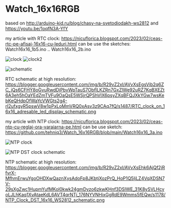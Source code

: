 # Watch_16x16RGB
based on http://arduino-kid.ru/blog/chasy-na-svetodiodakh-ws2812 and https://youtu.be/1oqfN3A-YfY

my article with RTC clock: https://nicuflorica.blogspot.com/2023/02/ceas-rtc-pe-afisaj-16x16-cu-leduri.html
can be use the sketches: Watch16x16_1b5.ino .. Watch16x16_2b.ino

![clock](https://blogger.googleusercontent.com/img/b/R29vZ2xl/AVvXsEi6ZHpOWyG0e44hcS2nAZaQbHIwU_0hrMingrLSr85IlEfztt706-e7Lt-H-xGBrB5zaHnrtuFwYEJjMQFfxVqt7InFgpXoYg-UQGFvELpoWxeYw8m9OzFjK1LgdRd11wwlXLTNfbHFNtV-5dtg9LFIoZscQR0COq0G3Mu9MG_5L-I63zKIQLQjWXH_iQ/w150-h200/a%20doua%20varianta.jpg)
![clock2](https://blogger.googleusercontent.com/img/b/R29vZ2xl/AVvXsEhCfKNYVYDh8-k0lR3-iErTuQOH7HNkbgrLbYBtCMJHtF4-w9smn35Xv2YW5Q-I7S4SeVrGKfZNIr1LNqlpJPxjPW5QC3tqUdiFU8ZlL4FlAOZtD7DXwj5GtzuTqwYC1dHuWa4GTo6ELOW_8mpU6Psd90MGOYtFpvGcRVfILwhKrZ98YNlltQoxDCmOOg/w200-h150/monaj_jessie.jpg)

![schematic](https://blogger.googleusercontent.com/img/b/R29vZ2xl/AVvXsEgsVib2q6ZC_jQs6CFHY8oGvuRwdDjPbvWpTauS7ObflLKZRn7GxZlWe92uRZ7KqBXEZt6A3eh5hOaYEdZmTVFu9OaQsE5WSjrQPShVlX6psyZXqBFQJXkYGw7wsKebKeQHdpOfWaYcVWGts2g4-rI2ufxgyR5pswV8w1pPxLoMmVRQ0xAsv3z9CAq7fQ/w320-h126/RTC_clock_on_16x16_adresable_led_display_schematic.png)

RTC schematic at high resolution: https://blogger.googleusercontent.com/img/b/R29vZ2xl/AVvXsEgsVib2q6ZC_jQs6CFHY8oGvuRwdDjPbvWpTauS7ObflLKZRn7GxZlWe92uRZ7KqBXEZt6A3eh5hOaYEdZmTVFu9OaQsE5WSjrQPShVlX6psyZXqBFQJXkYGw7wsKebKeQHdpOfWaYcVWGts2g4-rI2ufxgyR5pswV8w1pPxLoMmVRQ0xAsv3z9CAq7fQ/s1487/RTC_clock_on_16x16_adresable_led_display_schematic.png

my article with NTP clock: https://nicuflorica.blogspot.com/2023/02/ceas-ntp-cu-reglaj-ora-varaiarna-pe.html
can be use sketch: https://github.com/tehniq3/Watch_16x16RGB/blob/main/Watch16x16_3a.ino

![NTP clock](https://blogger.googleusercontent.com/img/b/R29vZ2xl/AVvXsEiHQEjziqusA_V94XB-NZ3krzghrBXzPaxSkNpXzEWAPM2j9tVUhWT02Vhah5oTYyvcISPAKkwjMMLWVcPUH3gCr3lgfthuMSP0UaIySziAZozzXVUi58mPpdlAYKTlzbG4KJhhNzWMaIBKjSRe7_DdgnV3GRW-S10sVPDHbNLTL6iEUL5zsmZGv7VJQg/w200-h150/NTP_clock_consum.jpg)

![NTP DST clock schematic](https://blogger.googleusercontent.com/img/b/R29vZ2xl/AVvXsEhk6AjQf2jRfvrX-MfhmErwuYgoOHDXwQaznXysAdoFp8JKbtjXozPrQ_HoP1Q5ljLZ4VqXDSN7V-29sXgZwc1HupmYufMKol0kwk24gmDvzo6zkwKHnf3DSlWE_31K8ySVLHcvoLJLhKaq1XvAtaeKdL6AVT4qrNTj_176NYVNHixGgRdE9Wmms5fEQw/s320/NTP_Clock_DST_16x16_WS2812_schematic.png)

NTP schematic at high resolution: https://blogger.googleusercontent.com/img/b/R29vZ2xl/AVvXsEhk6AjQf2jRfvrX-MfhmErwuYgoOHDXwQaznXysAdoFp8JKbtjXozPrQ_HoP1Q5ljLZ4VqXDSN7V-29sXgZwc1HupmYufMKol0kwk24gmDvzo6zkwKHnf3DSlWE_31K8ySVLHcvoLJLhKaq1XvAtaeKdL6AVT4qrNTj_176NYVNHixGgRdE9Wmms5fEQw/s1178/NTP_Clock_DST_16x16_WS2812_schematic.png

